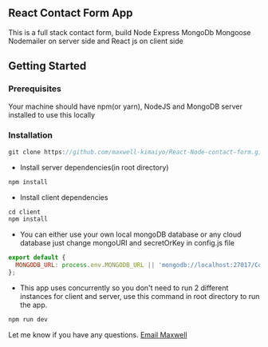 ## React Contact Form App
This is a full stack contact form, build Node Express MongoDb Mongoose Nodemailer on server side and React js on client side

## Getting Started

### Prerequisites

Your machine should have npm(or yarn), NodeJS and MongoDB server installed to use this locally

### Installation

```js
git clone https://github.com/maxwell-kimaiyo/React-Node-contact-form.git
```

- Install server dependencies(in root directory)

```js
npm install
```

- Install client dependencies

```js
cd client
npm install
```

- You can either use your own local mongoDB database or any cloud database just change mongoURI and secretOrKey in config.js file

```js
export default {
  MONGODB_URL: process.env.MONGODB_URL || 'mongodb://localhost:27017/Contact',
};

```

- This app uses concurrently so you don't need to run 2 different instances for client and server, use this command in root directory to run the app.

```js
npm run dev
```


Let me know if you have any questions. [Email Maxwell](developerkimaiyo@gmail.com)